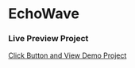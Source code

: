 # EchoWave

### Live Preview Project

[Click Button and View Demo Project](https://mian-ali.github.io/EchoWave/)

